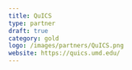 ```yaml
---
title: QuICS
type: partner
draft: true
category: gold
logo: /images/partners/QuICS.png
website: https://quics.umd.edu/
---
```


